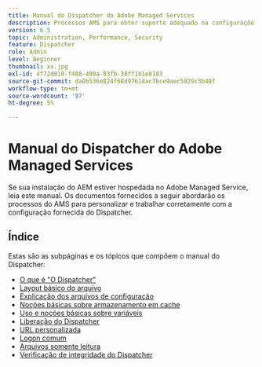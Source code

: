 ```yaml
---
title: Manual do Dispatcher do Adobe Managed Services
description: Processos AMS para obter suporte adequado na configuração do Dispatcher.
version: 6.5
topic: Administration, Performance, Security
feature: Dispatcher
role: Admin
level: Beginner
thumbnail: xx.jpg
exl-id: 4f72d010-f488-490a-83fb-38ff1b1e8183
source-git-commit: da0b536e824f68d97618ac7bce9aec5829c3b48f
workflow-type: tm+mt
source-wordcount: '97'
ht-degree: 5%

---
```


# Manual do Dispatcher do Adobe Managed Services

Se sua instalação do AEM estiver hospedada no Adobe Managed Service, leia este manual.
Os documentos fornecidos a seguir abordarão os processos do AMS para personalizar e trabalhar corretamente com a configuração fornecida do Dispatcher.

## Índice

Estas são as subpáginas e os tópicos que compõem o manual do Dispatcher:

- [O que é &quot;O Dispatcher&quot;](./what-is-the-dispatcher.md)
- [Layout básico do arquivo](./basic-file-layout.md)
- [Explicação dos arquivos de configuração](./explanation-config-files.md)
- [Noções básicas sobre armazenamento em cache](./understanding-cache.md)
- [Uso e noções básicas sobre variáveis](./variables.md)
- [Liberação do Dispatcher](./disp-flushing.md)
- [URL personalizada](./disp-vanity-url.md)
- [Logon comum](./common-logs.md)
- [Arquivos somente leitura](./immutable-files.md)
- [Verificação de integridade do Dispatcher](./health-check.md)
